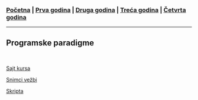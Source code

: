 ### [Početna](../README.md) | [Prva godina](../main_pages/prva.md) | [Druga godina](../main_pages/druga.md) | [Treća godina](../main_pages/treca.md) | [Četvrta godina](../main_pages/cetvrta.md)

---

## Programske paradigme

<br>

[Sajt kursa](https://www.programskijezici.matf.bg.ac.rs/ProgramskeParadigmeI.html)

[Snimci vežbi](https://www.youtube.com/playlist?list=PLOGAKiQpHThNfTNo7MmKkEJVCX_61qYFT)

[Skripta](https://drive.google.com/drive/u/0/folders/1itqMYm8T_VqG4ELVR2hn2bujiWABDeSE)
